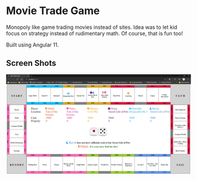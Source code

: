 # Movie Trade Game

Monopoly like game trading movies instead of sites. Idea was to let kid focus on strategy instead of rudimentary math. Of course, that is fun too! 

Built using Angular 11.

## Screen Shots

![Game View](https://github.com/pkarthick/MovieTradeGame/blob/main/screenshots/Screenshot.jpg)

